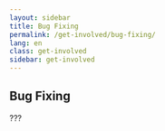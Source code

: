 ```yaml
---
layout: sidebar
title: Bug Fixing
permalink: /get-involved/bug-fixing/
lang: en
class: get-involved
sidebar: get-involved
---
```


## Bug Fixing

???
